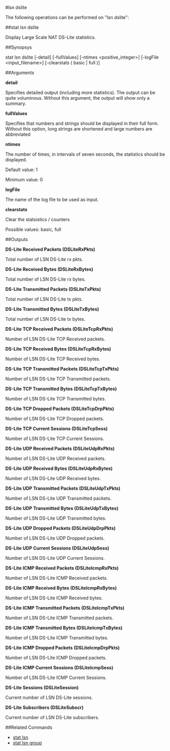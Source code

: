 #lsn dslite

The following operations can be performed on "lsn dslite":


##stat lsn dslite

Display Large Scale NAT DS-Lite statistics.


##Synopsys

stat lsn dslite [-detail] [-fullValues] [-ntimes &lt;positive_integer>] [-logFile &lt;input_filename>] [-clearstats ( basic | full )]


##Arguments

<b>detail</b>
Specifies detailed output (including more statistics). The output can be quite voluminous. Without this argument, the output will show only a summary.

<b>fullValues</b>
Specifies that numbers and strings should be displayed in their full form. Without this option, long strings are shortened and large numbers are abbreviated

<b>ntimes</b>
The number of times, in intervals of seven seconds, the statistics should be displayed.
Default value: 1
Minimum value: 0

<b>logFile</b>
The name of the log file to be used as input.

<b>clearstats</b>
Clear the statsistics / counters
Possible values: basic, full



##Outputs

<b>DS-Lite Received Packets (DSLiteRxPkts)</b>
Total number of LSN DS-Lite rx pkts.

<b>DS-Lite Received Bytes (DSLiteRxBytes)</b>
Total number of LSN DS-Lite rx bytes.

<b>DS-Lite Transmitted Packets (DSLiteTxPkts)</b>
Total number of LSN DS-Lite tx pkts.

<b>DS-Lite Transmitted Bytes (DSLiteTxBytes)</b>
Total number of LSN DS-Lite tx bytes.

<b>DS-Lite TCP Received Packets (DSLiteTcpRxPkts)</b>
Number of LSN DS-Lite TCP Received packets.

<b>DS-Lite TCP Received Bytes (DSLiteTcpRxBytes)</b>
Number of LSN DS-Lite TCP Received bytes.

<b>DS-Lite TCP Transmitted Packets (DSLiteTcpTxPkts)</b>
Number of LSN DS-Lite TCP Transmitted packets.

<b>DS-Lite TCP Transmitted Bytes (DSLiteTcpTxBytes)</b>
Number of LSN DS-Lite TCP Transmitted bytes.

<b>DS-Lite TCP Dropped Packets (DSLiteTcpDrpPkts)</b>
Number of LSN DS-Lite TCP Dropped packets.

<b>DS-Lite TCP Current Sessions (DSLiteTcpSess)</b>
Number of LSN DS-Lite TCP Current Sessions.

<b>DS-Lite UDP Received Packets (DSLiteUdpRxPkts)</b>
Number of LSN DS-Lite UDP Received packets.

<b>DS-Lite UDP Received Bytes (DSLiteUdpRxBytes)</b>
Number of LSN DS-Lite UDP Received bytes.

<b>DS-Lite UDP Transmitted Packets (DSLiteUdpTxPkts)</b>
Number of LSN DS-Lite UDP Transmitted packets.

<b>DS-Lite UDP Transmitted Bytes (DSLiteUdpTxBytes)</b>
Number of LSN DS-Lite UDP Transmitted bytes.

<b>DS-Lite UDP Dropped Packets (DSLiteUdpDrpPkts)</b>
Number of LSN DS-Lite UDP Dropped packets.

<b>DS-Lite UDP Current Sessions (DSLiteUdpSess)</b>
Number of LSN DS-Lite UDP Current Sessions.

<b>DS-Lite ICMP Received Packets (DSLiteIcmpRxPkts)</b>
Number of LSN DS-Lite ICMP Received packets.

<b>DS-Lite ICMP Received Bytes (DSLiteIcmpRxBytes)</b>
Number of LSN DS-Lite ICMP Received bytes.

<b>DS-Lite ICMP Transmitted Packets (DSLiteIcmpTxPkts)</b>
Number of LSN DS-Lite ICMP Transmitted packets.

<b>DS-Lite ICMP Transmitted Bytes (DSLiteIcmpTxBytes)</b>
Number of LSN DS-Lite ICMP Transmitted bytes.

<b>DS-Lite ICMP Dropped Packets (DSLiteIcmpDrpPkts)</b>
Number of LSN DS-Lite ICMP Dropped packets.

<b>DS-Lite ICMP Current Sessions (DSLiteIcmpSess)</b>
Number of LSN DS-Lite ICMP Current Sessions.

<b>DS-Lite Sessions (DSLiteSession)</b>
Current number of LSN DS-Lite sessions.

<b>DS-Lite Subscribers (DSLiteSubscr)</b>
Current number of LSN DS-Lite subscribers.



##Related Commands

<ul><li><a href="../../..//">stat lsn</a></li><li><a href="../../../lsn-/lsn-">stat lsn group</a></li></ul>



